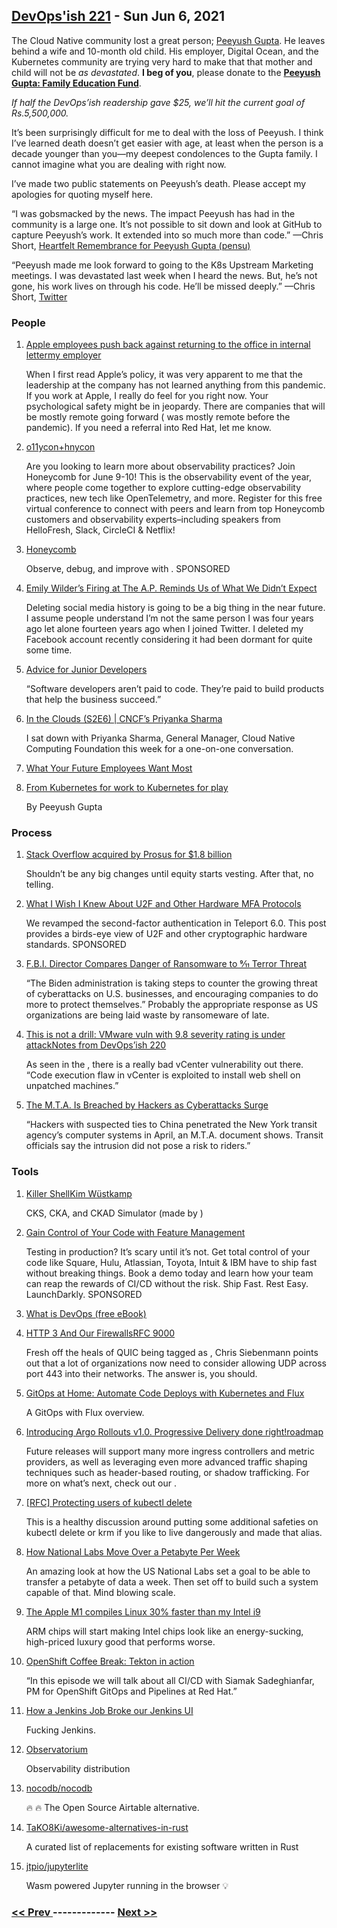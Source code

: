 ## [DevOps'ish 221](https://devopsish.com/221) - Sun Jun 6, 2021

The Cloud Native community lost a great person; <a href="https://github.com/cncf/memorials/blob/main/peeyush-gupta.md">Peeyush Gupta</a>. He leaves behind a wife and 10-month old child. His employer, Digital Ocean, and the Kubernetes community are trying very hard to make that that mother and child will not be <em>as devastated</em>. <strong>I beg of you</strong>, please donate to the <a href="https://milaap.org/fundraisers/support-peeyush-gupta-family-education"><strong>Peeyush Gupta: Family Education Fund</strong></a>.

<em>If half the DevOps’ish readership gave $25, we’ll hit the current goal of Rs.5,500,000.</em>

It’s been surprisingly difficult for me to deal with the loss of Peeyush. I think I’ve learned death doesn’t get easier with age, at least when the person is a decade younger than you—my deepest condolences to the Gupta family. I cannot imagine what you are dealing with right now.

I’ve made two public statements on Peeyush’s death. Please accept my apologies for quoting myself here.

“I was gobsmacked by the news. The impact Peeyush has had in the community is a large one. It’s not possible to sit down and look at GitHub to capture Peeyush’s work. It extended into so much more than code.” —Chris Short, <a href="https://groups.google.com/g/kubernetes-dev/c/WpTM45LCkRY">Heartfelt Remembrance for Peeyush Gupta (pensu)</a>

“Peeyush made me look forward to going to the K8s Upstream Marketing meetings. I was devastated last week when I heard the news. But, he’s not gone, his work lives on through his code. He’ll be missed deeply.” —Chris Short, <a href="https://twitter.com/ChrisShort/status/1399782389589725191">Twitter</a>

### People

1. [Apple employees push back against returning to the office in internal lettermy employer](https://www.theverge.com/2021/6/4/22491629/apple-employees-push-back-return-office-internal-letter-tim-cook)

    When I first read Apple’s policy, it was very apparent to me that the leadership at the company has not learned anything from this pandemic. If you work at Apple, I really do feel for you right now. Your psychological safety might be in jeopardy. There are companies that will be mostly remote going forward ( was mostly remote before the pandemic). If you need a referral into Red Hat, let me know.
1. [o11ycon+hnycon](https://o11ycon-hnycon.io/devopsish/?utm_source=devopsish&utm_medium=newsletter&utm_campaign=ad&utm_keyword=&utm_content=devopsish&utm_adgroup)

    Are you looking to learn more about observability practices? Join Honeycomb for  June 9-10! This is the observability event of the year, where people come together to explore cutting-edge observability practices, new tech like OpenTelemetry, and more. Register for this free virtual conference to connect with peers and learn from top Honeycomb customers and observability experts–including speakers from HelloFresh, Slack, CircleCI & Netflix!
1. [Honeycomb](https://www.honeycomb.io/?utm_source=devopsish&utm_medium=newsletter&utm_campaign=ad&utm_content=honeycomb-homepage-devopish)

    Observe, debug, and improve with . SPONSORED
1. [Emily Wilder’s Firing at The A.P. Reminds Us of What We Didn’t Expect](https://www.nytimes.com/2021/05/29/technology/emily-wilder-firing-ap.html)

    Deleting social media history is going to be a big thing in the near future. I assume people understand I’m not the same person I was four years ago let alone fourteen years ago when I joined Twitter. I deleted my Facebook account recently considering it had been dormant for quite some time.
1. [Advice for Junior Developers](https://ashfurrow.com/blog/advice-for-junior-developers/)

    “Software developers aren’t paid to code. They’re paid to build products that help the business succeed.”
1. [In the Clouds (S2E6) | CNCF’s Priyanka Sharma](https://www.youtube.com/watch?v=sRWl9RW5HKo&t=157s)

    I sat down with Priyanka Sharma, General Manager, Cloud Native Computing Foundation this week for a one-on-one conversation.
1. [What Your Future Employees Want Most](https://hbr.org/2021/05/what-your-future-employees-want-most)

    
1. [From Kubernetes for work to Kubernetes for play](https://www.kubernetes.dev/blog/2021/06/01/peeyush-contributor-story/)

    By Peeyush Gupta
### Process

1. [Stack Overflow acquired by Prosus for $1.8 billion](https://techcrunch.com/2021/06/02/stack-overflow-acquired-by-prosus-for-a-reported-1-8-billion/)

    Shouldn’t be any big changes until equity starts vesting. After that, no telling.
1. [What I Wish I Knew About U2F and Other Hardware MFA Protocols](https://goteleport.com/blog/u2f-lessons-learned/?utm_source=newsletter&utm_medium=email&utm_campaign=devopsish)

    We revamped the second-factor authentication in Teleport 6.0. This post provides a birds-eye view of U2F and other cryptographic hardware standards. SPONSORED
1. [F.B.I. Director Compares Danger of Ransomware to 9⁄11 Terror Threat](https://www.nytimes.com/2021/06/04/us/politics/ransomware-cyberattacks-sept-11-fbi.html)

    “The Biden administration is taking steps to counter the growing threat of cyberattacks on U.S. businesses, and encouraging companies to do more to protect themselves.” Probably the appropriate response as US organizations are being laid waste by ransomeware of late.
1. [This is not a drill: VMware vuln with 9.8 severity rating is under attackNotes from DevOps’ish 220](https://arstechnica.com/gadgets/2021/06/under-exploit-vmware-vulnerability-with-severity-rating-of-9-8-out-of-10/)

    As seen in the , there is a really bad vCenter vulnerability out there. “Code execution flaw in vCenter is exploited to install web shell on unpatched machines.”
1. [The M.T.A. Is Breached by Hackers as Cyberattacks Surge](https://www.nytimes.com/2021/06/02/nyregion/mta-cyber-attack.html)

    “Hackers with suspected ties to China penetrated the New York transit agency’s computer systems in April, an M.T.A. document shows. Transit officials say the intrusion did not pose a risk to riders.”
### Tools

1. [Killer ShellKim Wüstkamp](https://killer.sh/)

    CKS, CKA, and CKAD Simulator (made by )
1. [Gain Control of Your Code with Feature Management](https://learn.launchdarkly.com/demo/?utm_source=devopsish&utm_medium=news_pod&utm_campaign=21q1-newsletter)

    Testing in production? It’s scary until it’s not. Get total control of your code like Square, Hulu, Atlassian, Toyota, Intuit & IBM have to ship fast without breaking things. Book a demo today and learn how your team can reap the rewards of CI/CD without the risk.
Ship Fast. Rest Easy. LaunchDarkly. SPONSORED
1. [What is DevOps (free eBook)](https://devopsish.com/what-is-devops/)

    
1. [HTTP 3 And Our FirewallsRFC 9000](https://utcc.utoronto.ca/~cks/space/blog/sysadmin/HTTP3AndOurFirewalls)

    Fresh off the heals of QUIC being tagged as , Chris Siebenmann points out that a lot of organizations now need to consider allowing UDP across port 443 into their networks. The answer is, you should.
1. [GitOps at Home: Automate Code Deploys with Kubernetes and Flux](https://thenewstack.io/gitops-at-home-automate-code-deploys-with-kubernetes-and-flux/)

    A GitOps with Flux overview.
1. [Introducing Argo Rollouts v1.0. Progressive Delivery done right!roadmap](https://blog.argoproj.io/introducing-argo-rollouts-v1-0-803e87f76ef7)

    Future releases will support many more ingress controllers and metric providers, as well as leveraging even more advanced traffic shaping techniques such as header-based routing, or shadow trafficking. For more on what’s next, check out our .
1. [[RFC] Protecting users of kubectl delete](https://groups.google.com/g/kubernetes-dev/c/y4Q20V3dyOk/m/vNbttyY-BgAJ)

    This is a healthy discussion around putting some additional safeties on kubectl delete or krm if you like to live dangerously and made that alias.
1. [How National Labs Move Over a Petabyte Per Week](https://www.nextplatform.com/2021/06/01/how-national-labs-move-over-a-petabyte-per-week/)

    An amazing look at how the US National Labs set a goal to be able to transfer a petabyte of data a week. Then set off to build such a system capable of that. Mind blowing scale.
1. [The Apple M1 compiles Linux 30% faster than my Intel i9](https://www.jeffgeerling.com/blog/2021/apple-m1-compiles-linux-30-faster-my-intel-i9)

    ARM chips will start making Intel chips look like an energy-sucking, high-priced luxury good that performs worse.
1. [OpenShift Coffee Break: Tekton in action](https://www.youtube.com/watch?v=6cuZZGUNBUM)

    “In this episode we will talk about all CI/CD with Siamak Sadeghianfar, PM for OpenShift GitOps and Pipelines at Red Hat.”
1. [How a Jenkins Job Broke our Jenkins UI](https://slack.engineering/how-a-jenkins-job-broke-our-jenkins-ui/)

    Fucking Jenkins.
1. [Observatorium](https://observatorium.io/)

    Observability distribution
1. [nocodb/nocodb](https://github.com/nocodb/nocodb)

    🔥 🔥 The Open Source Airtable alternative.
1. [TaKO8Ki/awesome-alternatives-in-rust](https://github.com/TaKO8Ki/awesome-alternatives-in-rust)

    A curated list of replacements for existing software written in Rust
1. [jtpio/jupyterlite](https://github.com/jtpio/jupyterlite)

    Wasm powered Jupyter running in the browser 💡

### [ << Prev ](devopsweekly-220.md) ------------- [ Next >> ](devopsweekly-222.md)